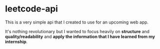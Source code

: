 # leetcode-api
This is a very simple api that I created to use for an upcoming web app. 

It's nothing revolutionary but I wanted to focus heavily on **structure** and **quality/readability** and **apply the information that I have learned from my internship**.
